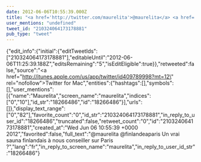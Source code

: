 ```yaml
---
date: 2012-06-06T10:55:39.000Z
title: "<a href='http://twitter.com/maurelita'>@maurelita</a> <a href='http://twitter.com/finlandeaparis'>@finlandeaparis</a> Un vrai sauna  finlandais à nous conseiller sur Paris ?″"
user_mentions: "undefined"
tweet_id: "210324064173178881"
pub_type: "tweet"
---
```

{"edit_info":{"initial":{"editTweetIds":["210324064173178881"],"editableUntil":"2012-06-06T11:25:39.188Z","editsRemaining":"5","isEditEligible":true}},"retweeted":false,"source":"<a href=\"http://itunes.apple.com/us/app/twitter/id409789998?mt=12\" rel=\"nofollow\">Twitter for Mac</a>","entities":{"hashtags":[],"symbols":[],"user_mentions":[{"name":"Maurelita","screen_name":"maurelita","indices":["0","10"],"id_str":"18266486","id":"18266486"}],"urls":[]},"display_text_range":["0","82"],"favorite_count":"0","id_str":"210324064173178881","in_reply_to_user_id":"18266486","truncated":false,"retweet_count":"0","id":"210324064173178881","created_at":"Wed Jun 06 10:55:39 +0000 2012","favorited":false,"full_text":"@maurelita @finlandeaparis Un vrai sauna  finlandais à nous conseiller sur Paris ?","lang":"fr","in_reply_to_screen_name":"maurelita","in_reply_to_user_id_str":"18266486"}
